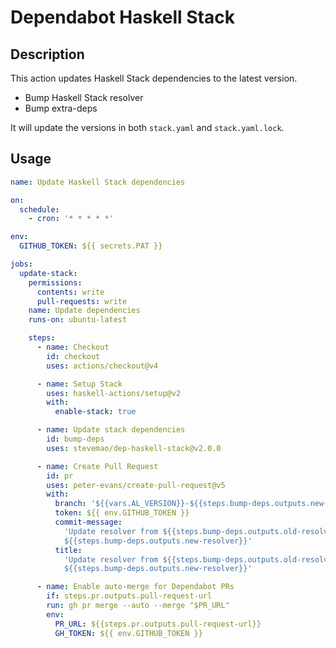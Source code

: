 # Dependabot Haskell Stack

## Description

This action updates Haskell Stack dependencies to the latest version.

- Bump Haskell Stack resolver
- Bump extra-deps

It will update the versions in both `stack.yaml` and `stack.yaml.lock`.

## Usage

```yaml
name: Update Haskell Stack dependencies

on:
  schedule:
    - cron: '* * * * *'

env:
  GITHUB_TOKEN: ${{ secrets.PAT }}

jobs:
  update-stack:
    permissions:
      contents: write
      pull-requests: write
    name: Update dependencies
    runs-on: ubuntu-latest

    steps:
      - name: Checkout
        id: checkout
        uses: actions/checkout@v4

      - name: Setup Stack
        uses: haskell-actions/setup@v2
        with:
          enable-stack: true

      - name: Update stack dependencies
        id: bump-deps
        uses: stevemao/dep-haskell-stack@v2.0.0

      - name: Create Pull Request
        id: pr
        uses: peter-evans/create-pull-request@v5
        with:
          branch: '${{vars.AL_VERSION}}-${{steps.bump-deps.outputs.new-resolver}}'
          token: ${{ env.GITHUB_TOKEN }}
          commit-message:
            'Update resolver from ${{steps.bump-deps.outputs.old-resolver}} to
            ${{steps.bump-deps.outputs.new-resolver}}'
          title:
            'Update resolver from ${{steps.bump-deps.outputs.old-resolver}} to
            ${{steps.bump-deps.outputs.new-resolver}}'

      - name: Enable auto-merge for Dependabot PRs
        if: steps.pr.outputs.pull-request-url
        run: gh pr merge --auto --merge "$PR_URL"
        env:
          PR_URL: ${{steps.pr.outputs.pull-request-url}}
          GH_TOKEN: ${{ env.GITHUB_TOKEN }}
```
